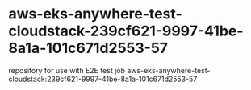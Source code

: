 # aws-eks-anywhere-test-cloudstack-239cf621-9997-41be-8a1a-101c671d2553-57
repository for use with E2E test job aws-eks-anywhere-test-cloudstack:239cf621-9997-41be-8a1a-101c671d2553-57
